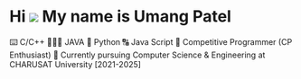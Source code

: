 Hi ![](https://user-images.githubusercontent.com/18350557/176309783-0785949b-9127-417c-8b55-ab5a4333674e.gif)
My name is Umang Patel
===================================================================================================================================
⌨️ C/C++
👨🏻‍💻 JAVA
🐍 Python
🔠 Java Script
💞️ Competitive Programmer (CP Enthusiast)
🌱 Currently pursuing Computer Science & Engineering at CHARUSAT University [2021-2025]
